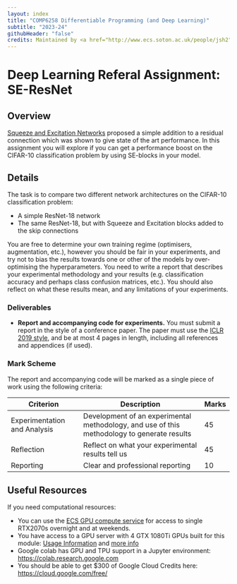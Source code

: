 ```yaml
---
layout: index
title: "COMP6258 Differentiable Programming (and Deep Learning)"
subtitle: "2023-24"
githubHeader: "false"
credits: Maintained by <a href="http://www.ecs.soton.ac.uk/people/jsh2">Professor Jonathon Hare</a> and <a href="http://www.ecs.soton.ac.uk/people/am8n17">Dr Antonia Marcu</a>.
---
```


# Deep Learning Referal Assignment: SE-ResNet

## Overview

[Squeeze and Excitation Networks](https://arxiv.org/pdf/1709.01507.pdf) proposed a simple addition to a residual connection which was shown to give state of the art performance. In this assignment you will explore if you can get a performance boost on the CIFAR-10 classification problem by using SE-blocks in your model.

## Details

The task is to compare two different network architectures on the CIFAR-10 classification problem:

- A simple ResNet-18 network
- The same ResNet-18, but with Squeeze and Excitation blocks added to the skip connections

You are free to determine your own training regime (optimisers, augmentation, etc.), however you should be fair in your experiments, and try not to bias the results towards one or other of the models by over-optimising the hyperparameters. You need to write a report that describes your experimental methodology and your results (e.g. classification accuracy and perhaps class confusion matrices, etc.). You should also reflect on what these results mean, and any limitations of your experiments.

### Deliverables

* **Report and accompanying code for experiments.** You must submit a report in the style of a conference paper. The paper must use the [ICLR 2019 style](https://github.com/ICLR/Master-Template/archive/ICLR2019.tar.gz), and be at most 4 pages in length, including all references and appendices (if used). 

### Mark Scheme

The report and accompanying code will be marked as a single piece of work using the following criteria:


Criterion                    | Description                                                                                | Marks
-----------------------------|--------------------------------------------------------------------------------------------|-------
Experimentation and Analysis | Development of an experimental methodology, and use of this methodology to generate results| 45
Reflection			         | Reflect on what your experimental results tell us                                          | 45
Reporting                    | Clear and professional reporting                                                           | 10


## Useful Resources

If you need computational resources:

* You can use the [ECS GPU compute service](https://sotonproduction.service-now.com/serviceportal?id=kb_article_view&sys_kb_id=31c11542dbad7b408ab945403996198d) for access to single RTX2070s overnight and at weekends.
* You have access to a GPU server with 4 GTX 1080Ti GPUs built for this module: [Usage Information](server.html) and [more info](https://sotonproduction.service-now.com/serviceportal?id=kb_article_view&sys_kb_id=d7e0bb37db4a6b008ab9454039961957)
* Google colab has GPU and TPU support in a Jupyter environment: https://colab.research.google.com
* You should be able to get $300 of Google Cloud Credits here: https://cloud.google.com/free/
